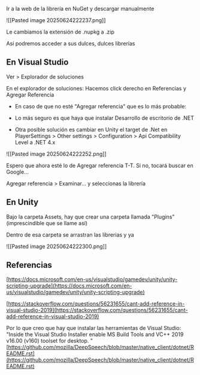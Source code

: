 Ir a la web de la librería en NuGet y descargar manualmente

![[Pasted image 20250624222237.png]]

Le cambiamos la extensión de .nupkg a .zip

Así podremos acceder a sus dulces, dulces librerías

## En Visual Studio

Ver > Explorador de soluciones

En el explorador de soluciones: Hacemos click derecho en Referencias y Agregar Referencia

- En caso de que no esté "Agregar referencia" que es lo más probable:
    

- Lo más seguro es que haya que instalar Desarrollo de escritorio de .NET
    
- Otra posible solución es cambiar en Unity el target de .Net en PlayerSettings > Other settings > Configuration > Api Compatibility Level a .NET 4.x

![[Pasted image 20250624222252.png]]

Espero que ahora esté lo de Agregar referencia T-T. Si no, tocará buscar en Google...

Agregar referencia > Examinar... y seleccionas la librería

## En Unity

Bajo la carpeta Assets, hay que crear una carpeta llamada "Plugins" (imprescindible que se llame así)

Dentro de esa carpeta se arrastran las librerias y ya

![[Pasted image 20250624222300.png]]

## Referencias

[https://docs.microsoft.com/en-us/visualstudio/gamedev/unity/unity-scripting-upgrade](https://docs.microsoft.com/en-us/visualstudio/gamedev/unity/unity-scripting-upgrade)

[https://stackoverflow.com/questions/56231655/cant-add-reference-in-visual-studio-2019](https://stackoverflow.com/questions/56231655/cant-add-reference-in-visual-studio-2019)

Por lo que creo que hay que instalar las herramientas de Visual Studio: "Inside the Visual Studio Installer enable MS Build Tools and VC++ 2019 v16.00 (v160) toolset for desktop. " [https://github.com/mozilla/DeepSpeech/blob/master/native_client/dotnet/README.rst](https://github.com/mozilla/DeepSpeech/blob/master/native_client/dotnet/README.rst)